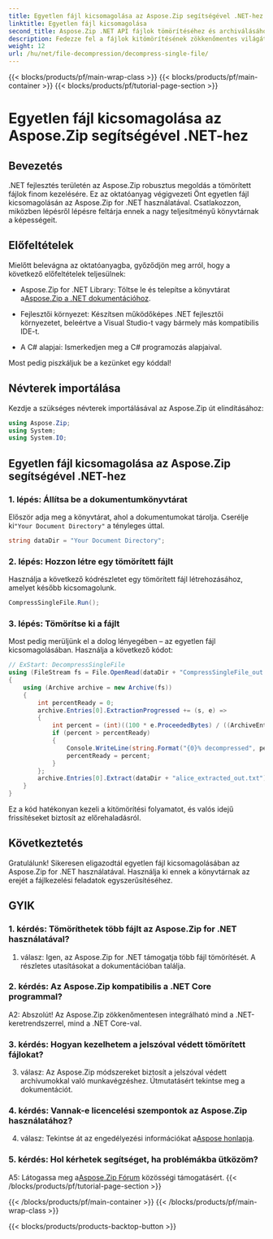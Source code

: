 ```yaml
---
title: Egyetlen fájl kicsomagolása az Aspose.Zip segítségével .NET-hez
linktitle: Egyetlen fájl kicsomagolása
second_title: Aspose.Zip .NET API fájlok tömörítéséhez és archiválásához
description: Fedezze fel a fájlok kitömörítésének zökkenőmentes világát az Aspose.Zip for .NET segítségével. Könnyedén kezelheti a tömörített fájlokat C# projektjeiben.
weight: 12
url: /hu/net/file-decompression/decompress-single-file/
---
```


{{< blocks/products/pf/main-wrap-class >}}
{{< blocks/products/pf/main-container >}}
{{< blocks/products/pf/tutorial-page-section >}}

# Egyetlen fájl kicsomagolása az Aspose.Zip segítségével .NET-hez

## Bevezetés

.NET fejlesztés területén az Aspose.Zip robusztus megoldás a tömörített fájlok finom kezelésére. Ez az oktatóanyag végigvezeti Önt egyetlen fájl kicsomagolásán az Aspose.Zip for .NET használatával. Csatlakozzon, miközben lépésről lépésre feltárja ennek a nagy teljesítményű könyvtárnak a képességeit.

## Előfeltételek

Mielőtt belevágna az oktatóanyagba, győződjön meg arról, hogy a következő előfeltételek teljesülnek:

-  Aspose.Zip for .NET Library: Töltse le és telepítse a könyvtárat a[Aspose.Zip a .NET dokumentációhoz](https://reference.aspose.com/zip/net/).

- Fejlesztői környezet: Készítsen működőképes .NET fejlesztői környezetet, beleértve a Visual Studio-t vagy bármely más kompatibilis IDE-t.

- A C# alapjai: Ismerkedjen meg a C# programozás alapjaival.

Most pedig piszkáljuk be a kezünket egy kóddal!

## Névterek importálása

Kezdje a szükséges névterek importálásával az Aspose.Zip út elindításához:

```csharp
using Aspose.Zip;
using System;
using System.IO;
```

## Egyetlen fájl kicsomagolása az Aspose.Zip segítségével .NET-hez

### 1. lépés: Állítsa be a dokumentumkönyvtárat

 Először adja meg a könyvtárat, ahol a dokumentumokat tárolja. Cserélje ki`"Your Document Directory"` a tényleges úttal.

```csharp
string dataDir = "Your Document Directory";
```

### 2. lépés: Hozzon létre egy tömörített fájlt

Használja a következő kódrészletet egy tömörített fájl létrehozásához, amelyet később kicsomagolunk.

```csharp
CompressSingleFile.Run();
```

### 3. lépés: Tömörítse ki a fájlt

Most pedig merüljünk el a dolog lényegében – az egyetlen fájl kicsomagolásában. Használja a következő kódot:

```csharp
// ExStart: DecompressSingleFile
using (FileStream fs = File.OpenRead(dataDir + "CompressSingleFile_out.zip"))
{
    using (Archive archive = new Archive(fs))
    {
        int percentReady = 0;
        archive.Entries[0].ExtractionProgressed += (s, e) =>
        {
            int percent = (int)((100 * e.ProceededBytes) / ((ArchiveEntry)s).UncompressedSize);
            if (percent > percentReady)
            {
                Console.WriteLine(string.Format("{0}% decompressed", percent));
                percentReady = percent;
            }
        };
        archive.Entries[0].Extract(dataDir + "alice_extracted_out.txt");
    }
}
```

Ez a kód hatékonyan kezeli a kitömörítési folyamatot, és valós idejű frissítéseket biztosít az előrehaladásról.

## Következtetés

Gratulálunk! Sikeresen eligazodtál egyetlen fájl kicsomagolásában az Aspose.Zip for .NET használatával. Használja ki ennek a könyvtárnak az erejét a fájlkezelési feladatok egyszerűsítéséhez.

## GYIK

### 1. kérdés: Tömöríthetek több fájlt az Aspose.Zip for .NET használatával?

1. válasz: Igen, az Aspose.Zip for .NET támogatja több fájl tömörítését. A részletes utasításokat a dokumentációban találja.

### 2. kérdés: Az Aspose.Zip kompatibilis a .NET Core programmal?

A2: Abszolút! Az Aspose.Zip zökkenőmentesen integrálható mind a .NET-keretrendszerrel, mind a .NET Core-val.

### 3. kérdés: Hogyan kezelhetem a jelszóval védett tömörített fájlokat?

3. válasz: Az Aspose.Zip módszereket biztosít a jelszóval védett archívumokkal való munkavégzéshez. Útmutatásért tekintse meg a dokumentációt.

### 4. kérdés: Vannak-e licencelési szempontok az Aspose.Zip használatához?

 4. válasz: Tekintse át az engedélyezési információkat a[Aspose honlapja](https://purchase.aspose.com/buy).

### 5. kérdés: Hol kérhetek segítséget, ha problémákba ütközöm?

 A5: Látogassa meg a[Aspose.Zip Fórum](https://forum.aspose.com/c/zip/37) közösségi támogatásért.
{{< /blocks/products/pf/tutorial-page-section >}}

{{< /blocks/products/pf/main-container >}}
{{< /blocks/products/pf/main-wrap-class >}}

{{< blocks/products/products-backtop-button >}}
